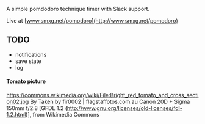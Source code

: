 A simple pomdodoro technique timer with Slack support.

Live at [www.smxg.net/pomodoro](http://www.smxg.net/pomodoro)

## TODO
* notifications
* save state
* log

#### Tomato picture

https://commons.wikimedia.org/wiki/File:Bright_red_tomato_and_cross_section02.jpg
By Taken by fir0002 | flagstaffotos.com.au Canon 20D + Sigma 150mm f/2.8 [GFDL 1.2 (http://www.gnu.org/licenses/old-licenses/fdl-1.2.html)], from Wikimedia Commons
